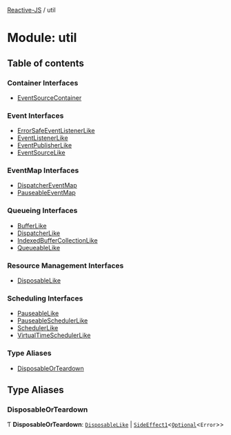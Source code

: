 [Reactive-JS](../README.md) / util

# Module: util

## Table of contents

### Container Interfaces

- [EventSourceContainer](../interfaces/util.EventSourceContainer.md)

### Event Interfaces

- [ErrorSafeEventListenerLike](../interfaces/util.ErrorSafeEventListenerLike.md)
- [EventListenerLike](../interfaces/util.EventListenerLike.md)
- [EventPublisherLike](../interfaces/util.EventPublisherLike.md)
- [EventSourceLike](../interfaces/util.EventSourceLike.md)

### EventMap Interfaces

- [DispatcherEventMap](../interfaces/util.DispatcherEventMap.md)
- [PauseableEventMap](../interfaces/util.PauseableEventMap.md)

### Queueing Interfaces

- [BufferLike](../interfaces/util.BufferLike.md)
- [DispatcherLike](../interfaces/util.DispatcherLike.md)
- [IndexedBufferCollectionLike](../interfaces/util.IndexedBufferCollectionLike.md)
- [QueueableLike](../interfaces/util.QueueableLike.md)

### Resource Management Interfaces

- [DisposableLike](../interfaces/util.DisposableLike.md)

### Scheduling Interfaces

- [PauseableLike](../interfaces/util.PauseableLike.md)
- [PauseableSchedulerLike](../interfaces/util.PauseableSchedulerLike.md)
- [SchedulerLike](../interfaces/util.SchedulerLike.md)
- [VirtualTimeSchedulerLike](../interfaces/util.VirtualTimeSchedulerLike.md)

### Type Aliases

- [DisposableOrTeardown](util.md#disposableorteardown)

## Type Aliases

### DisposableOrTeardown

Ƭ **DisposableOrTeardown**: [`DisposableLike`](../interfaces/util.DisposableLike.md) \| [`SideEffect1`](functions.md#sideeffect1)<[`Optional`](functions.md#optional)<`Error`\>\>
